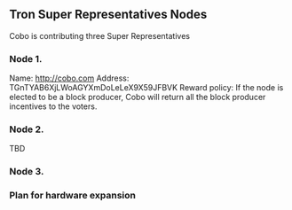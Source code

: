 ## Tron Super Representatives Nodes

Cobo is contributing three Super Representatives
### Node 1.
Name: http://cobo.com
Address: TGnTYAB6XjLWoAGYXmDoLeLeX9X59JFBVK
Reward policy: If the node is elected to be a block producer, Cobo will return all the block producer incentives to the voters.

### Node 2.
TBD

### Node 3.


### Plan for hardware expansion
